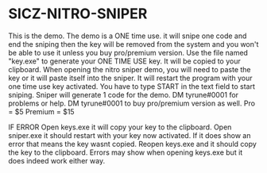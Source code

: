 # SICZ-NITRO-SNIPER
This is the demo. The demo is a ONE time use. it will snipe one code and end the sniping then the key will be removed from the system and you won't be able to use it unless you buy pro/premium version.
Use the file named "key.exe" to generate your ONE TIME USE key. It will be copied to your clipboard.
When opening the nitro sniper demo, you will need to paste the key or it will paste itself into the sniper. It will restart the program with your one time use key activated. You have to type START in the text field to start sniping. Sniper will generate 1 code for the demo. DM tyrune#0001 for problems or help.
DM tyrune#0001 to buy pro/premium version as well. Pro = $5 Premium = $15

IF ERROR
Open keys.exe it will copy your key to the clipboard. Open sniper.exe it should restart with your key now activated. If it does show an error that means the key wasnt copied. Reopen keys.exe and it should copy the key to the clipboard. Errors may show when opening keys.exe but it does indeed work either way.
